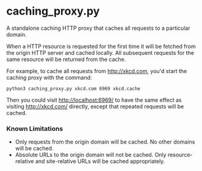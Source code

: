 # caching_proxy.py

A standalone caching HTTP proxy that caches all requests to a particular domain.

When a HTTP resource is requested for the first time it will be fetched from the origin HTTP server and cached locally. All subsequent requests for the same resource will be returned from the cache.

For example, to cache all requests from <http://xkcd.com>, you'd start the caching proxy with the command:

```
python3 caching_proxy.py xkcd.com 6969 xkcd.cache
```

Then you could visit <http://localhost:6969/> to have the same effect as visiting <http://xkcd.com/> directly, except that repeated requests will be cached.

### Known Limitations

* Only requests from the origin domain will be cached. No other domains will be cached.
* Absolute URLs to the origin domain will not be cached. Only resource-relative and site-relative URLs will be cached appropriately.
